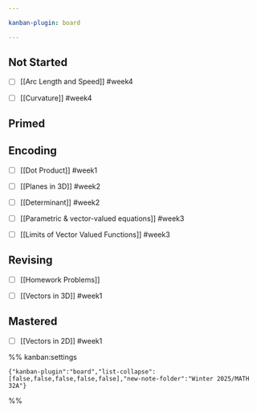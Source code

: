 ```yaml
---

kanban-plugin: board

---
```


## Not Started

- [ ] [[Arc Length and Speed]] #week4
- [ ] [[Curvature]] #week4


## Primed



## Encoding

- [ ] [[Dot Product]] #week1
- [ ] [[Planes in 3D]] #week2
- [ ] [[Determinant]] #week2
- [ ] [[Parametric & vector-valued equations]] #week3
- [ ] [[Limits of Vector Valued Functions]] #week3


## Revising

- [ ] [[Homework Problems]]
- [ ] [[Vectors in 3D]] #week1


## Mastered

- [ ] [[Vectors in 2D]] #week1




%% kanban:settings
```
{"kanban-plugin":"board","list-collapse":[false,false,false,false,false],"new-note-folder":"Winter 2025/MATH 32A"}
```
%%